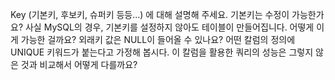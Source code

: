 Key (기본키, 후보키, 슈퍼키 등등...) 에 대해 설명해 주세요.
기본키는 수정이 가능한가요?
사실 MySQL의 경우, 기본키를 설정하지 않아도 테이블이 만들어집니다. 어떻게 이게 가능한 걸까요?
외래키 값은 NULL이 들어올 수 있나요?
어떤 칼럼의 정의에 UNIQUE 키워드가 붙는다고 가정해 봅시다. 이 칼럼을 활용한 쿼리의 성능은 그렇지 않은 것과 비교해서 어떻게 다를까요?